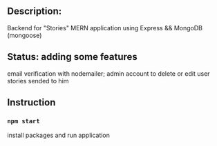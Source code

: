 ## Description: 
Backend for "Stories" MERN application using Express && MongoDB (mongoose)

## Status: adding some features
email verification with nodemailer; admin account to delete or edit user stories sended to him

## Instruction

### `npm start`
install packages and run application 




